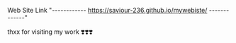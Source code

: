 Web Site Link "------------ https://saviour-236.github.io/mywebiste/ -------------"

thxx for visiting my work ❣️❣️❣️
